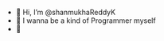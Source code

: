 - 👋 Hi, I’m @shanmukhaReddyK
- 👀  I wanna be a kind of Programmer myself
- 🌱 


<!---
shanmukhaReddyK/shanmukhaReddyK is a ✨ special ✨ repository because its `README.md` (this file) appears on your GitHub profile.
You can click the Preview link to take a look at your changes.
--->

